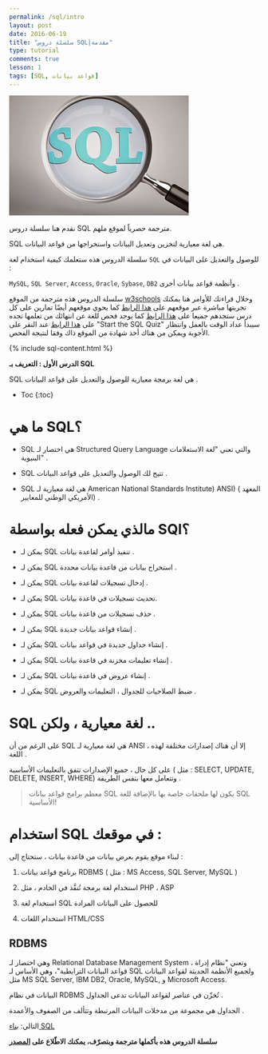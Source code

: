 ```yaml
---
permalink: /sql/intro
layout: post
date: 2016-06-19
title: "سلسلة دروس SQL|مقدمة"
type: tutorial
comments: true
lesson: 1
tags: [SQL, قواعد بيانات]
---
```


![intro](/assets/sql.jpg)

نقدم هنا سلسلة دروس SQL مترجمة حصرياً لموقع ملهم.


SQL هي لغة معيارية لتخزين وتعديل البيانات واستخراجها من قواعد البيانات. 



سلسلة الدروس هذه ستعلمك كيفية استخدام لغة `SQL` للوصول والتعديل على البيانات في :

`MySQL`, `SQL Server`, `Access`, `Oracle`, `Sybase`, `DB2` وأنظمة قواعد بيانات أخرى .


سلسلة الدروس هذه مترجمة من الموقع [w3schools](https://www.w3schools.com/sql/default.asp) وخلال قراءتك للأوامر هنا يمكنك تجربتها مباشرة عبر موقعهم على [هذا الرابط](https://www.w3schools.com/sql/trysql.asp?filename=trysql_select_all) كما يحوي موقعهم أيضًا تمارين على كل درس ستجدهم جميعا على [هذا الرابط](https://www.w3schools.com/sql/exercise.asp?filename=exercise_select1) كما يوجد فحص للغة عن انتهائك من تعلمها تجده على [هذا الرابط](https://www.w3schools.com/sql/sql_quiz.asp) عند النقر على "Start the SQL Quiz" سيبدأ عداد الوقت بالعمل وانتظار الأجوبة ويمكن من هناك أخذ شهادة من الموقع ذاك وفقا لنتيجة الفحص.

{% include sql-content.html %}

**الدرس الأول : التعريف بـ SQL**


SQL هي لغة برمجة معيارية للوصول والتعديل على قواعد البيانات .

* Toc
{:toc}

# ما هي SQL؟


- SQL هي اختصار لـ Structured Query Language والتي تعني "لغة الاستعلامات البنيوية" .

- SQL تتيح لك الوصول والتعديل على قواعد البيانات .

- SQL هي لغة معيارية لـ American National Standards Institute) ANSI) ( المعهد الأمريكي الوطني للمعايير) .


# مالذي يمكن فعله بواسطة SQl؟


- يمكن لـ SQL تنفيذ أوامر لقاعدة بيانات  .

- يمكن لـ SQL استخراج بيانات من قاعدة بيانات محددة .

- يمكن لـ SQL إدخال تسجيلات لقاعدة بيانات .

- يمكن لـ SQL تحديث تسجيلات في قاعدة بيانات.

- يمكن لـ SQL حذف تسجيلات من قاعدة بيانات .

- يمكن لـ SQL إنشاء قواعد بيانات جديدة .

- يمكن لـ SQL إنشاء جداول جديدة في قواعد بيانات .

- يمكن لـ SQL إنشاء تعليمات مخزنة في قاعدة بيانات .

- يمكن لـ SQL إنشاء عروض في قاعدة بيانات .

- يمكن لـ SQL ضبط الصلاحيات للجدوال ، التعليمات والعروض .


# SQL لغة معيارية ، ولكن ..


على الرغم من أن SQL هي لغة معيارية لـ ANSI ، إلا أن هناك إصدارات مختلفة لهذه اللغة .

على كل حال ، جميع الإصدارات تتفق بالتعليمات الأساسية ( مثل : SELECT, UPDATE, DELETE, INSERT, WHERE) وتتعامل معها بنفس الطريقة .


> معظم برامج قواعد بيانات SQL يكون لها ملحقات خاصة بها بالإضافة للغة SQL الأساسية!


# استخدام SQL في موقعك :


لبناء موقع يقوم بعرض بيانات من قاعدة بيانات ، ستحتاج إلى :



1. برنامج قواعد بيانات RDBMS ( مثل : MS Access, SQL Server, MySQL ) 

2. استخدام لغة برمجة تُنفَّذ في الخادم ، مثل PHP ، ASP

3. استخدام لغة SQL للحصول على البيانات المرادة

4. استخدام اللغات  HTML/CSS


## RDBMS


وهي اختصار لـ Relational Database Management System ، وتعني "نظام إدراة قواعد البيانات الترابطية"، وهي الأساس لـ SQL ولجميع الأنظمة الحديثة لقواعد البيانات مثل MS SQL Server, IBM DB2, Oracle, MySQL, و Microsoft Access.


البيانات في نظام RDBMS تُخزّن في عناصر لقواعد البيانات تدعى الجداول .

الجداول هي مجموعة من مدخلات البيانات المرتبطة وتتألف من الصفوف والأعمدة .

التالي: [بناء SQL](build)

**سلسلة الدروس هذه بأكملها مترجمة وبتصرّف، يمكنك الاطّلاع على [المصدر](https://www.w3schools.com/SQl/sql_intro.asp)**
